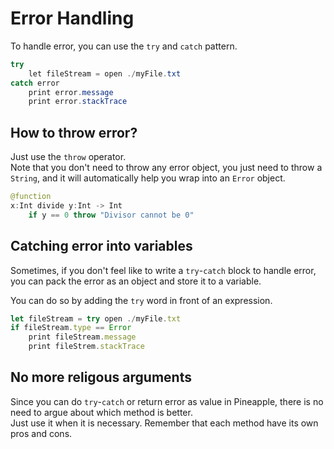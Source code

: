 # Error Handling
To handle error, you can use the `try` and `catch` pattern.
```java
try
    let fileStream = open ./myFile.txt
catch error
    print error.message
    print error.stackTrace
```

## How to throw error?
Just use the `throw` operator.  
Note that you don't need to throw any error object, you just need to throw a `String`, and it will automatically help you wrap into an `Error` object.
```java
@function 
x:Int divide y:Int -> Int
    if y == 0 throw "Divisor cannot be 0"
```

## Catching error into variables
Sometimes, if you don't feel like to write a `try`-`catch` block to handle error, you can pack the error as an object and store it to a variable.

You can do so by adding the `try` word in front of an expression.
```js
let fileStream = try open ./myFile.txt
if fileStream.type == Error
    print fileStream.message
    print fileStrem.stackTrace
```

## No more religous arguments
Since you can do `try`-`catch` or return error as value in Pineapple, there is no need to argue about which method is better.  
Just use it when it is necessary. Remember that each method have its own pros and cons.
